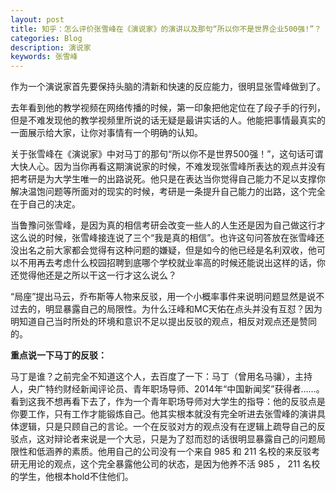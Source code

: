 ```yaml
---
layout: post
title: 知乎：怎么评价张雪峰在《演说家》的演讲以及那句“所以你不是世界企业500强!”？
categories: Blog
description: 演说家
keywords: 张雪峰
---
```


作为一个演说家首先要保持头脑的清新和快速的反应能力，很明显张雪峰做到了。

去年看到他的教学视频在网络传播的时候，第一印象把他定位在了段子手的行列，但是不难发现他的教学视频里所说的话无疑是最讲实话的人。他能把事情最真实的一面展示给大家，让你对事情有一个明确的认知。

关于张雪峰在《演说家》中对马丁的那句“所以你不是世界500强！”，这句话可谓大快人心。因为当你再看这期演说家的时候，不难发现张雪峰所表达的观点并没有把考研是为大学生唯一的出路说死。他只是在表达当你觉得自己能力不足以支撑你解决温饱问题等所面对的现实的时候，考研是一条提升自己能力的出路，这个完全在于自己的决定。

当鲁豫问张雪峰，是因为真的相信考研会改变一些人的人生还是因为自己做这行才这么说的时候，张雪峰接连说了三个“我是真的相信”。也许这句问答放在张雪峰还没出名之前大家都会觉得有这种问题的嫌疑，但是如今的他已经是名利双收，他可以不用再去考虑什么校园招聘到底哪个学校就业率高的时候还能说出这样的话，你还觉得他还是之所以干这一行才这么说么？

“局座”提出马云，乔布斯等人物来反驳，用一个小概率事件来说明问题显然是说不过去的，明显暴露自己的局限性。为什么汪峰和MC天佑在点头并没有互怼？因为明知道自己当时所处的环境和意识不足以提出反驳的观点，相反对观点还是赞同的。

**重点说一下马丁的反驳：**

马丁是谁？之前完全不知道这个人，去百度了一下：马丁（曾用名马骧），主持人，央广特约财经新闻评论员、青年职场导师、2014年“中国新闻奖”获得者……。看到这我不想再看下去了，作为一个青年职场导师对大学生的指导：他的反驳点是你要工作，只有工作才能锻炼自己。他其实根本就没有完全听进去张雪峰的演讲具体逻辑，只是只顾自己的言论。一个在反驳对方的观点没有在逻辑上疏导自己的反驳点，这对辩论者来说是一个大忌，只是为了怼而怼的话很明显暴露自己的问题局限性和低涵养的素质。他用自己的公司没有一个来自 985 和 211 名校的来反驳考研无用论的观点，这个完全暴露他公司的状态，是因为他养不活 985 ， 211 名校的学生，他根本hold不住他们。
